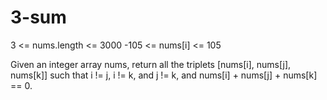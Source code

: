 # 3-sum

3 <= nums.length <= 3000
-105 <= nums[i] <= 105

Given an integer array nums, return all the triplets [nums[i], nums[j], nums[k]] such that i != j, i != k, and j != k, and nums[i] + nums[j] + nums[k] == 0.


